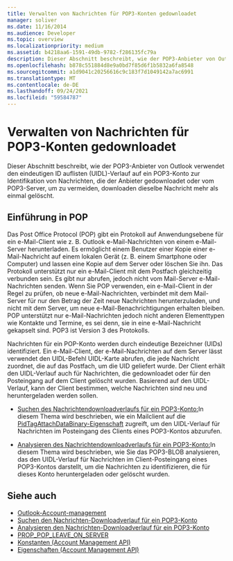 ```yaml
---
title: Verwalten von Nachrichten für POP3-Konten gedownloadet
manager: soliver
ms.date: 11/16/2014
ms.audience: Developer
ms.topic: overview
ms.localizationpriority: medium
ms.assetid: b4218aa6-1591-49db-9782-f286135fc79a
description: Dieser Abschnitt beschreibt, wie der POP3-Anbieter von Outlook verwendet den eindeutigen ID auflisten (UIDL)-Verlauf auf ein POP3-Konto zur Identifikation von Nachrichten, die der Anbieter gedownloadet oder vom POP3-Server, um zu vermeiden, downloaden dieselbe Nachricht mehr als einmal gelöscht.
ms.openlocfilehash: b878c551884d8e9a0bd7f85d6f1b5832a6fa8548
ms.sourcegitcommit: a1d9041c20256616c9c183f7d1049142a7ac6991
ms.translationtype: MT
ms.contentlocale: de-DE
ms.lasthandoff: 09/24/2021
ms.locfileid: "59584787"
---
```

# <a name="managing-message-downloads-for-pop3-accounts"></a>Verwalten von Nachrichten für POP3-Konten gedownloadet

Dieser Abschnitt beschreibt, wie der POP3-Anbieter von Outlook verwendet den eindeutigen ID auflisten (UIDL)-Verlauf auf ein POP3-Konto zur Identifikation von Nachrichten, die der Anbieter gedownloadet oder vom POP3-Server, um zu vermeiden, downloaden dieselbe Nachricht mehr als einmal gelöscht.
  
## <a name="introduction-to-pop"></a>Einführung in POP

Das Post Office Protocol (POP) gibt ein Protokoll auf Anwendungsebene für ein e-Mail-Client wie z. B. Outlook e-Mail-Nachrichten von einem e-Mail-Server herunterladen. Es ermöglicht einem Benutzer einer Kopie einer e-Mail-Nachricht auf einem lokalen Gerät (z. B. einem Smartphone oder Computer) und lassen eine Kopie auf dem Server oder löschen Sie ihn. Das Protokoll unterstützt nur ein e-Mail-Client mit dem Postfach gleichzeitig verbunden sein. Es gibt nur abrufen, jedoch nicht vom Mail-Server e-Mail-Nachrichten senden. Wenn Sie POP verwenden, ein e-Mail-Client in der Regel zu prüfen, ob neue e-Mail-Nachrichten, verbindet mit dem Mail-Server für nur den Betrag der Zeit neue Nachrichten herunterzuladen, und nicht mit dem Server, um neue e-Mail-Benachrichtigungen erhalten bleiben. POP unterstützt nur e-Mail-Nachrichten jedoch nicht anderen Elementtypen wie Kontakte und Termine, es sei denn, sie in eine e-Mail-Nachricht gekapselt sind. POP3 ist Version 3 des Protokolls.
  
Nachrichten für ein POP-Konto werden durch eindeutige Bezeichner (UIDs) identifiziert. Ein e-Mail-Client, der e-Mail-Nachrichten auf dem Server lässt verwendet den UIDL-Befehl UIDL-Karte abrufen, die jede Nachricht zuordnet, die auf das Postfach, um die UID geliefert wurde. Der Client erhält den UIDL-Verlauf auch für Nachrichten, die gedownloadet oder für den Posteingang auf dem Client gelöscht wurden. Basierend auf den UIDL-Verlauf, kann der Client bestimmen, welche Nachrichten sind neu und heruntergeladen werden sollen.

- [Suchen des Nachrichtendownloadverlaufs für ein POP3-Konto:](locating-the-message-download-history-for-a-pop3-account.md)In diesem Thema wird beschrieben, wie ein Mailclient auf die [PidTagAttachDataBinary-Eigenschaft](https://msdn.microsoft.com/library/3b0a8b28-863e-4b96-a4c0-fdb8f40555b9%28Office.15%29.aspx) zugreift, um den UIDL-Verlauf für Nachrichten im Posteingang des Clients eines POP3-Kontos abzurufen. 
    
- [Analysieren des Nachrichtendownloadverlaufs für ein POP3-Konto:](parsing-the-message-download-history-for-a-pop3-account.md)In diesem Thema wird beschrieben, wie Sie das POP3-BLOB analysieren, das den UIDL-Verlauf für Nachrichten im Client-Posteingang eines POP3-Kontos darstellt, um die Nachrichten zu identifizieren, die für dieses Konto heruntergeladen oder gelöscht wurden.
    
## <a name="see-also"></a>Siehe auch

- [Outlook-Account-management](outlook-account-management.md)    
- [Suchen den Nachrichten-Downloadverlauf für ein POP3-Konto](locating-the-message-download-history-for-a-pop3-account.md) 
- [Analysieren den Nachrichten-Downloadverlauf für ein POP3-Konto](parsing-the-message-download-history-for-a-pop3-account.md)   
- [PROP_POP_LEAVE_ON_SERVER](prop_pop_leave_on_server.md)  
- [Konstanten (Account Management API)](constants-account-management-api.md)    
- [Eigenschaften (Account Management API)](properties-account-management-api.md)
    

